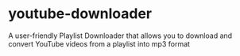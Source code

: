 # youtube-downloader
A user-friendly Playlist Downloader that allows you to download and convert YouTube videos from a playlist into mp3 format
